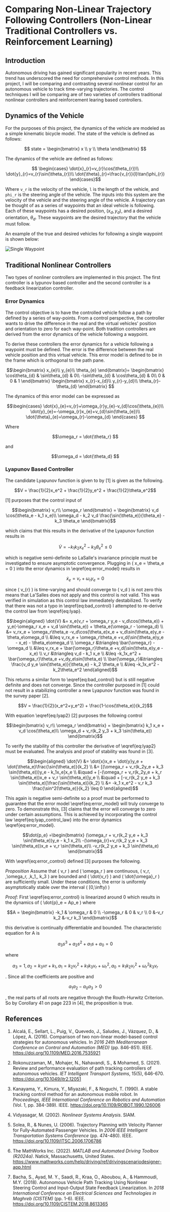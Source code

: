 # Comparing Non-Linear Trajectory Following Controllers (Non-Linear Traditional Controllers vs. Reinforcement Learning)

## Introduction

Autonomous driving has gained significant popularity in recent years. This trend has underscored the need for comprehensive control methods. In this project, I will be comparing and contrasting several nonlinear control for an autonomous vehicle to track time-varying trajectories. The control techniques I will be comparing are of two varieties of controllers traditional nonlinear controllers and reinforcement learing based controllers.

## Dynamics of the Vehicle

For the purposes of this project, the dynamics of the vehicle are modeled as a simple kinematic bicycle model. The state of the vehicle is defined as follows:

```math

state = \begin{bmatrix} x \\ y \\ \theta \end{bmatrix}

```

The dynamics of the vehicle are defined as follows:

```math

 \begin{cases} \dot{x}_{r}=v_{r}\cos(\theta_{r})\\ 
 \dot{y}_{r}=v_{r}\sin(\theta_{r})\\ 
 \dot{\theta}_{r}=\frac{v_{r}}{l}\tan(\phi_{r}) \end{cases}
```

Where `v_r` is the velocity of the vehicle, `l` is the length of the vehicle, and `phi_r` is the steering angle of the vehicle. The inputs into this system are the velocity of the vehicle and the steering angle of the vehicle. A trajectory can be thought of as a series of waypoints that an ideal vehicle is following. Each of these waypoints has a desired position, $(x_d, y_d)$, and a desired orientation, $\theta_d$. These waypoints are the desired trajectory that the vehicle must follow.

An example of the true and desired vehicles for following a single waypoint is shown below:

![Single Waypoint](figures/bike_model.png)

## Traditional Nonlinear Controllers

Two types of nonliner controllers are implemented in this project. The first controller is a lypunov based controller and the second controller is a feedback linearization controller.

### Error Dynamics

The control objective is to have the controlled vehicle follow a path by defined by a series of way-points. From a control perspective, the controller wants to drive the difference in the real and the virtual vehicles' position and orientation to zero for each way-point. Both tradition controllers are derived from the error dynamics of the vehicle following a waypoint.

To derive these controllers the error dynamics for a vehicle following a waypoint must be defined. The error is the difference between the real vehicle position and this virtual vehicle. This error model is defined to be in the frame which is orthogonal to the path pane.

```math
\begin{bmatrix} 
x_{e}\\ 
y_{e}\\ 
\theta_{e} 
\end{bmatrix}=
\begin{bmatrix} 
\cos\theta_{d} & \sin\theta_{d} & 0\\ 
-\sin\theta_{d} & \cos\theta_{d} & 0\\ 
0 & 0 & 1 
\end{bmatrix}
\begin{bmatrix} 
x_{r}-x_{d}\\ 
y_{r}-y_{d}\\ 
\theta_{r}-\theta_{d} 
\end{bmatrix} 
```

The dynamics of this error model can be expressed as

```math
\begin{cases} 
\dot{x}_{e}=v_{r}+\omega_{r}y_{e}-v_{d}\cos(\theta_{e})\\ 
\dot{y}_{e}=-\omega_{r}x_{e}+v_{d}\sin(\theta_{e})\\
\dot{\theta}_{e}=\omega_{r}-\omega_{d} 
\end{cases} 
```

Where

```math
\omega_r = \dot{\theta_r} 
```

and

```math
\omega_d = \dot{\theta_d} 
```

### Lyapunov Based Controller

The candidate Lyapunov function is given to by [1] is given as the following.

```math
V = \frac{1}{2}x_e^2 + \frac{1}{2}y_e^2 + \frac{1}{2}\theta_e^2
```

[1] purposes that the control input of

```math
\begin{bmatrix}
    v_r\\
    \omega_r
\end{bmatrix} = \begin{bmatrix}
    v_d \cos(\theta_e - k_1 x_e)\\
    \omega_d - k_2 v_d \frac{\sin(\theta_e)}{\theta_e} - k_3 \theta_e
\end{bmatrix}
```

which claims that this results in the derivative of the Lyapunov function results in

```math
\dot{V} = - k_1 k_2x_e^2 - k_3 \theta_e^2 \leq 0
```

which is negative semi-definite so LaSalle's invariance principle must be investigated to ensure asymptotic convergence. Plugging in \( x_e = \theta_e = 0 \) into the error dynamics in \eqref{eq:error_model} results in

```math
\dot{x}_{e}=v_{r}+\omega_{r}y_{e} = 0
```

since \( v_{r} \) is time-varying and should converge to \( v_d \) is not zero this means that La'Salles does not apply and this control is not valid. This was verified in simulation as this control law immediately destabilized. To verify that there was not a typo in \eqref{eq:bad_control} I attempted to re-derive the control law from \eqref{eq:lyap}.

```math
\begin{aligned}
\dot{V} &= x_e(v_r + \omega_r y_e - v_d\cos(\theta_e)) + y_e(-\omega_r x_e + v_d \sin(\theta_e)) + \theta_e(\omega_r - \omega_d) \\
&= v_rx_e + \omega_r\theta_e -v_d\cos(\theta_e)x_e + v_d\sin(\theta_e)y_e - \theta_e\omega_d \\
&\leq v_rx_e + \omega_r\theta_e +v_d(\sin(\theta_e)y_e - x_e) - \theta_e\omega_d \\
\omega_r &\triangleq \bar{\omega_r} - \omega_d \\
&\leq v_rx_e + \bar{\omega_r}\theta_e +v_d(\sin(\theta_e)y_e - x_e) \\
v_r &\triangleq  v_d - k_1 x_e \\
&\leq -k_1x_e^2 + \bar{\omega_r}\theta_e +v_dy_e\sin(\theta_e) \\
\bar{\omega_r}&\triangleq  \frac{v_d y_e \sin(\theta_e)}{\theta_e} - k_2 \theta_e \\
&\leq -k_1x_e^2 -k_2\theta_e^2
\end{aligned}
```

This returns a similar form to \eqref{eq:bad_control} but is still negative definite and does not converge. Since the controller purposed in [1] could not result in a stabilizing controller a new Lyapunov function was found in the survey paper [2].

```math
V = \frac{1}{2}(x_e^2+y_e^2) + \frac{1-\cos(\theta_e)}{k_2}
```

With equation \eqref{eq:lyap2} [2] purposes the following control

```math
\begin{bmatrix}
    v_r\\
    \omega_r
\end{bmatrix} = \begin{bmatrix}
    k_1 x_e + v_d \cos(\theta_e)\\
    \omega_d + v_r(k_2 y_3 + k_3 \sin(\theta_e))
\end{bmatrix}
```

To verify the stability of this controller the derivative of \eqref{eq:lyap2} must be evaluated. The analysis and proof of stability was found in [3].

```math
\begin{aligned}
\dot{V} &= \dot{x}x_e + \dot{y}y_e + \dot{\theta_e}\frac{\sin(\theta_e)}{k_2} \\
&= [(\omega_r + v_r(k_2y_e + k_3 \sin(\theta_e)))y_e - k_1x_e]x_e \\
&\quad + [-(\omega_r + v_r(k_2y_e + k_r \sin(\theta_e))x_e + v_r \sin(\theta_e)]y_e \\
&\quad + [-v_r(k_2 y_e + k_3 \sin(\theta_e)]\frac{\sin(\theta_e)}{k_2} \\
&= -k_1 x_e^2 - v_r k_3 \frac{\sin^2(\theta_e)}{k_2} \leq 0
\end{aligned}
```

This again is negative semi-definite so a proof must be performed to guarantee that the error model \eqref{eq:error_model} will truly converge to zero. To demonstrate this, [3] claims that the error will converge to zero under certain assumptions. This is achieved by incorporating the control law \eqref{eq:lyap_control_law} into the error dynamics \eqref{eq:error_model}.

```math
\dot{p_e} =\begin{bmatrix}
(\omega_r + v_r(k_2 y_e + k_3 \sin(\theta_e))y_e - k_1 x_2\\
-(\omega_{r}+v_r(k_2 y_e + k_3 \sin(\theta_e))x_e + v_r \sin(\theta_e)\\
-v_r(k_2 y_e + k_3 \sin(\theta_e)
\end{bmatrix}
```

With \eqref{eq:error_control} defined [3] purposes the following.

_Proposition_ Assume that \( v_r \) and \( \omega_r \) are continuous, \( v_r, \,\omega_r, \,k_1,\, k_3 \) are bounded and \( \dot{v_r} \) and \( \dot{\omega}_r \) are sufficiently small. Under these conditions, the error is uniformly asymptotically stable over the interval \( [0,\infty) \)

_Proof:_ First \eqref{eq:error_control} is linearized around 0 which results in the dynamics of \( \dot{p}_e = Ap_e \) where

```math
A = \begin{bmatrix}

    -k_1 & \omega_r & 0 \\ -\omega_r & 0 & v_r \\ 0 &-v_r k_2 &-v_r k_3
\end{bmatrix}
```

this derivative is continually differentiable and bounded. The characteristic equation for A is

```math
a_3 s^3 + a_2 s^2 + a_1s + a_0 = 0
```

where

```math
a_3 = 1, \, a_2 = k_3 vr + k_1, \, a_1 = k_2 v_r^2 + k_1 k_3 v_r + \omega_r^2, \, a_0 = k_1 k_2 v_r^2 + \omega_r^2 k_3 v_r
```

. Since all the coefficients are positive and

```math
 a_1 a_2 - a_0 a_3 > 0
 ```

 , the real parts of all roots are negative through the Routh-Hurwitz Criterion. So by Corollary 41 on page 223 in [4], the proposition is true.

## References

1. Alcalá, E., Sellart, L., Puig, V., Quevedo, J., Saludes, J., Vázquez, D., & López, A. (2016). Comparison of two non-linear model-based control strategies for autonomous vehicles. In _2016 24th Mediterranean Conference on Control and Automation (MED)_ (pp. 846-851). IEEE. <https://doi.org/10.1109/MED.2016.7535921>

2. Rokonuzzaman, M., Mohajer, N., Nahavandi, S., & Mohamed, S. (2021). Review and performance evaluation of path tracking controllers of autonomous vehicles. _IET Intelligent Transport Systems_, 15(5), 646-670. <https://doi.org/10.1049/itr2.12051>

3. Kanayama, Y., Kimura, Y., Miyazaki, F., & Noguchi, T. (1990). A stable tracking control method for an autonomous mobile robot. In _Proceedings, IEEE International Conference on Robotics and Automation_ (Vol. 1, pp. 384-389). IEEE. <https://doi.org/10.1109/ROBOT.1990.126006>

4. Vidyasagar, M. (2002). _Nonlinear Systems Analysis_. SIAM.

5. Solea, R., & Nunes, U. (2006). Trajectory Planning with Velocity Planner for Fully-Automated Passenger Vehicles. In _2006 IEEE Intelligent Transportation Systems Conference_ (pp. 474-480). IEEE. <https://doi.org/10.1109/ITSC.2006.1706786>

6. The MathWorks Inc. (2022). _MATLAB and Automated Driving Toolbox (R2024a)_. Natick, Massachusetts, United States. <https://www.mathworks.com/help/driving/ref/drivingscenariodesigner-app.html>

7. Bacha, S., Ayad, M. Y., Saadi, R., Kraa, O., Aboubou, A., & Hammoudi, M.Y. (2018). Autonomous Vehicle Path Tracking Using Nonlinear Steering Control and Input-Output State Feedback Linearization. In _2018 International Conference on Electrical Sciences and Technologies in Maghreb (CISTEM)_ (pp. 1-6). IEEE. <https://doi.org/10.1109/CISTEM.2018.8613365>
